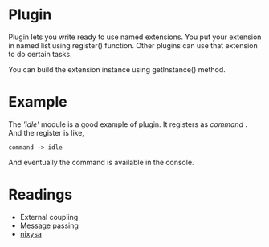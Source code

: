 Plugin
=========
Plugin lets you write ready to use named extensions. You put your extension in named list using register() function. Other plugins can use that extension to do certain tasks.

You can build the extension instance using getInstance() method.

Example
========
The _'idle'_ module is a good example of plugin. It registers as _command_ . And the register is like,

```
command -> idle 
```
And eventually the command is available in the console.

Readings
========

- External coupling
- Message passing
- [nixysa](https://code.google.com/p/nixysa/wiki/HelloWorldWalkThru)

